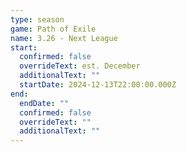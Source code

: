```yaml
---
type: season
game: Path of Exile
name: 3.26 - Next League
start:
  confirmed: false
  overrideText: est. December
  additionalText: ""
  startDate: 2024-12-13T22:00:00.000Z
end:
  endDate: ""
  confirmed: false
  overrideText: ""
  additionalText: ""
---
```

